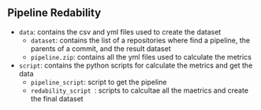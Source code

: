 ## Pipeline Redability

- `data`: contains the csv and yml files used to create the dataset
    - `dataset`: contains the list of a repositories where find a pipeline, the parents of a commit, and the result dataset
    - `pipeline.zip`: contains all the yml files used to calculate the metrics
- `script`: contains the python scripts for calculate the metrics and get the data
    - `pipeline_script`: script to get the pipeline
    - `redability_script `: scripts to calcultae all the maetrics and create the final dataset
